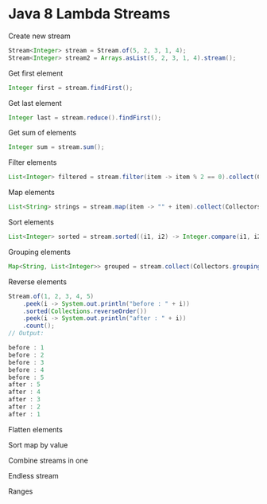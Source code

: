 Java 8 Lambda Streams
=====================

Create new stream

```java
Stream<Integer> stream = Stream.of(5, 2, 3, 1, 4);
Stream<Integer> stream2 = Arrays.asList(5, 2, 3, 1, 4).stream();
```

Get first element

```java
Integer first = stream.findFirst();
```

Get last element

```java
Integer last = stream.reduce().findFirst();
```

Get sum of elements

```java
Integer sum = stream.sum();
```

Filter elements

```java
List<Integer> filtered = stream.filter(item -> item % 2 == 0).collect(Collectors.toList());
```

Map elements

```java
List<String> strings = stream.map(item -> "" + item).collect(Collectors.toList());
```

Sort elements

```java
List<Integer> sorted = stream.sorted((i1, i2) -> Integer.compare(i1, i2)).collect(Collectors.toList());
```

Grouping elements

```java
Map<String, List<Integer>> grouped = stream.collect(Collectors.grouping("" + item, item));
```

Reverse elements
```java
Stream.of(1, 2, 3, 4, 5)
    .peek(i -> System.out.println("before : " + i))
    .sorted(Collections.reverseOrder())
    .peek(i -> System.out.println("after : " + i))
    .count();
// Output:

before : 1
before : 2
before : 3
before : 4
before : 5
after : 5
after : 4
after : 3
after : 2
after : 1    
```

Flatten elements

Sort map by value

Combine streams in one

Endless stream

Ranges



